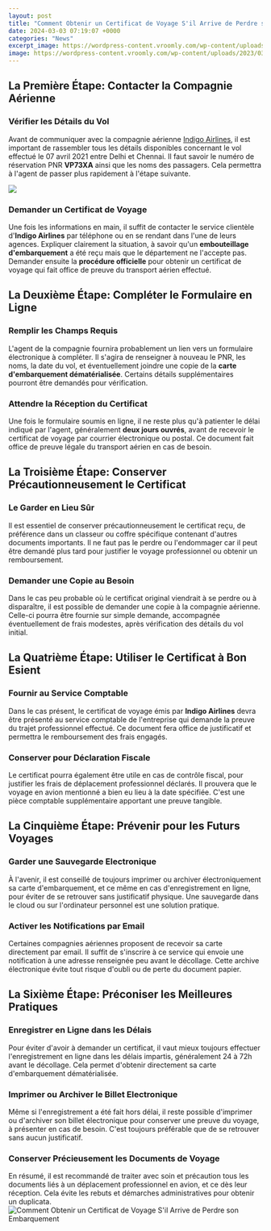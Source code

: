 ```yaml
---
layout: post
title: "Comment Obtenir un Certificat de Voyage S'il Arrive de Perdre son Embarquement"
date: 2024-03-03 07:19:07 +0000
categories: "News"
excerpt_image: https://wordpress-content.vroomly.com/wp-content/uploads/2023/03/quest-ce_quun_certificat_de_non_gage.png
image: https://wordpress-content.vroomly.com/wp-content/uploads/2023/03/quest-ce_quun_certificat_de_non_gage.png
---
```


## La Première Étape: Contacter la Compagnie Aérienne 
### Vérifier les Détails du Vol
Avant de communiquer avec la compagnie aérienne [Indigo Airlines](https://travelokla.github.io/2023-12-21-xceles-cara-xefbes-comparaison-des-attractions-touristiques-xe0-trinidad-et-tobago/), il est important de rassembler tous les détails disponibles concernant le vol effectué le 07 avril 2021 entre Delhi et Chennai. Il faut savoir le numéro de réservation PNR **VP73XA** ainsi que les noms des passagers. Cela permettra à l'agent de passer plus rapidement à l'étape suivante. 

![](https://img-4.linternaute.com/oua1vhozRyk-5hOFsIGCnF_QilM=/1500x/smart/2fc79e3543bf4344ae6070d59d3dd07a/ccmcms-linternaute/36420742.jpg)
### Demander un Certificat de Voyage
Une fois les informations en main, il suffit de contacter le service clientèle d'**Indigo Airlines** par téléphone ou en se rendant dans l'une de leurs agences. Expliquer clairement la situation, à savoir qu'un **embouteillage d'embarquement** a été reçu mais que le département ne l'accepte pas. Demander ensuite la **procédure officielle** pour obtenir un certificat de voyage qui fait office de preuve du transport aérien effectué. 
## La Deuxième Étape: Compléter le Formulaire en Ligne
### Remplir les Champs Requis
L'agent de la compagnie fournira probablement un lien vers un formulaire électronique à compléter. Il s'agira de renseigner à nouveau le PNR, les noms, la date du vol, et éventuellement joindre une copie de la **carte d'embarquement dématérialisée**. Certains détails supplémentaires pourront être demandés pour vérification.
### Attendre la Réception du Certificat 
Une fois le formulaire soumis en ligne, il ne reste plus qu'à patienter le délai indiqué par l'agent, généralement **deux jours ouvrés**, avant de recevoir le certificat de voyage par courrier électronique ou postal. Ce document fait office de preuve légale du transport aérien en cas de besoin.
## La Troisième Étape: Conserver Précautionneusement le Certificat
### Le Garder en Lieu Sûr
Il est essentiel de conserver précautionneusement le certificat reçu, de préférence dans un classeur ou coffre spécifique contenant d'autres documents importants. Il ne faut pas le perdre ou l'endommager car il peut être demandé plus tard pour justifier le voyage professionnel ou obtenir un remboursement.
### Demander une Copie au Besoin
Dans le cas peu probable où le certificat original viendrait à se perdre ou à disparaître, il est possible de demander une copie à la compagnie aérienne. Celle-ci pourra être fournie sur simple demande, accompagnée éventuellement de frais modestes, après vérification des détails du vol initial. 
## La Quatrième Étape: Utiliser le Certificat à Bon Esient
### Fournir au Service Comptable
Dans le cas présent, le certificat de voyage émis par **Indigo Airlines** devra être présenté au service comptable de l'entreprise qui demande la preuve du trajet professionnel effectué. Ce document fera office de justificatif et permettra le remboursement des frais engagés.
### Conserver pour Déclaration Fiscale
Le certificat pourra également être utile en cas de contrôle fiscal, pour justifier les frais de déplacement professionnel déclarés. Il prouvera que le voyage en avion mentionné a bien eu lieu à la date spécifiée. C'est une pièce comptable supplémentaire apportant une preuve tangible.
## La Cinquième Étape: Prévenir pour les Futurs Voyages 
### Garder une Sauvegarde Electronique
À l'avenir, il est conseillé de toujours imprimer ou archiver électroniquement sa carte d'embarquement, et ce même en cas d'enregistrement en ligne, pour éviter de se retrouver sans justificatif physique. Une sauvegarde dans le cloud ou sur l'ordinateur personnel est une solution pratique.
### Activer les Notifications par Email 
Certaines compagnies aériennes proposent de recevoir sa carte directement par email. Il suffit de s'inscrire à ce service qui envoie une notification à une adresse renseignée peu avant le décollage. Cette archive électronique évite tout risque d'oubli ou de perte du document papier.
## La Sixième Étape: Préconiser les Meilleures Pratiques
### Enregistrer en Ligne dans les Délais 
Pour éviter d'avoir à demander un certificat, il vaut mieux toujours effectuer l'enregistrement en ligne dans les délais impartis, généralement 24 à 72h avant le décollage. Cela permet d'obtenir directement sa carte d'embarquement dématérialisée.
### Imprimer ou Archiver le Billet Electronique
Même si l'enregistrement a été fait hors délai, il reste possible d'imprimer ou d'archiver son billet électronique pour conserver une preuve du voyage, à présenter en cas de besoin. C'est toujours préférable que de se retrouver sans aucun justificatif.
### Conserver Précieusement les Documents de Voyage
En résumé, il est recommandé de traiter avec soin et précaution tous les documents liés à un déplacement professionnel en avion, et ce dès leur réception. Cela évite les rebuts et démarches administratives pour obtenir un duplicata.
![Comment Obtenir un Certificat de Voyage S'il Arrive de Perdre son Embarquement](https://wordpress-content.vroomly.com/wp-content/uploads/2023/03/quest-ce_quun_certificat_de_non_gage.png)